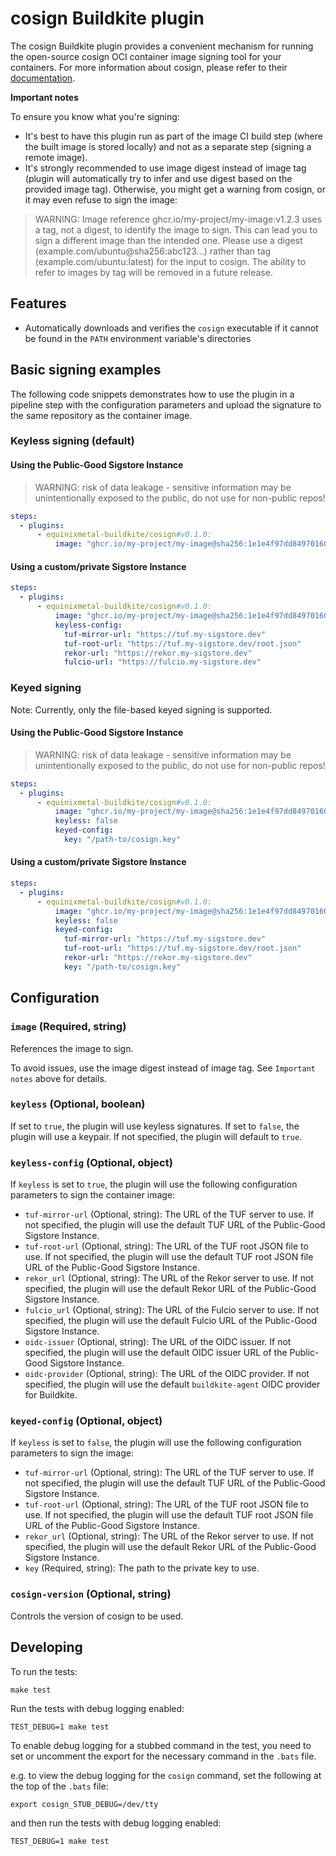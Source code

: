 # cosign Buildkite plugin

The cosign Buildkite plugin provides a convenient mechanism for running the
open-source cosign OCI container image signing tool for your containers.
For more information about cosign, please refer to their
[documentation](https://docs.sigstore.dev/cosign/overview).

**Important notes**

To ensure you know what you're signing:

- It's best to have this plugin run as part of the image CI build step (where the
built image is stored locally) and not as a separate step (signing a remote image).
- It's strongly recommended to use image digest instead of image tag (plugin will
automatically try to infer and use digest based on the provided image tag).
Otherwise, you might get a warning from cosign, or it may even refuse to sign the image:
>WARNING: Image reference ghcr.io/my-project/my-image:v1.2.3 uses a tag, not a
digest, to identify the image to sign.
    This can lead you to sign a different image than the intended one. Please use a
    digest (example.com/ubuntu@sha256:abc123...) rather than tag
    (example.com/ubuntu:latest) for the input to cosign. The ability to refer to
    images by tag will be removed in a future release.

## Features

- Automatically downloads and verifies the `cosign` executable if it cannot be
  found in the `PATH` environment variable's directories

## Basic signing examples

The following code snippets demonstrates how to use the plugin in a pipeline
step with the configuration parameters and upload the signature to the same
repository as the container image.

### Keyless signing (default)

#### Using the Public-Good Sigstore Instance

>WARNING: risk of data leakage - sensitive information may be unintentionally exposed to the public, do not use for non-public repos!

```yml
steps:
  - plugins:
      - equinixmetal-buildkite/cosign#v0.1.0:
          image: "ghcr.io/my-project/my-image@sha256:1e1e4f97dd84970160975922715909577d6c12eaaf6047021875674fa7166c27"
```

#### Using a custom/private Sigstore Instance

```yml
steps:
  - plugins:
      - equinixmetal-buildkite/cosign#v0.1.0:
          image: "ghcr.io/my-project/my-image@sha256:1e1e4f97dd84970160975922715909577d6c12eaaf6047021875674fa7166c27"
          keyless-config:
            tuf-mirror-url: "https://tuf.my-sigstore.dev"
            tuf-root-url: "https://tuf.my-sigstore.dev/root.json"
            rekor-url: "https://rekor.my-sigstore.dev"
            fulcio-url: "https://fulcio.my-sigstore.dev"
```

### Keyed signing

Note: Currently, only the file-based keyed signing is supported.

#### Using the Public-Good Sigstore Instance

>WARNING: risk of data leakage - sensitive information may be unintentionally exposed to the public, do not use for non-public repos!

```yml
steps:
  - plugins:
      - equinixmetal-buildkite/cosign#v0.1.0:
          image: "ghcr.io/my-project/my-image@sha256:1e1e4f97dd84970160975922715909577d6c12eaaf6047021875674fa7166c27"
          keyless: false
          keyed-config:
            key: "/path-to/cosign.key"
```

#### Using a custom/private Sigstore Instance

```yml
steps:
  - plugins:
      - equinixmetal-buildkite/cosign#v0.1.0:
          image: "ghcr.io/my-project/my-image@sha256:1e1e4f97dd84970160975922715909577d6c12eaaf6047021875674fa7166c27"
          keyless: false
          keyed-config:
            tuf-mirror-url: "https://tuf.my-sigstore.dev"
            tuf-root-url: "https://tuf.my-sigstore.dev/root.json"
            rekor-url: "https://rekor.my-sigstore.dev"
            key: "/path-to/cosign.key"
```

## Configuration

### `image` (Required, string)

References the image to sign.

To avoid issues, use the image digest instead of image tag.
See `Important notes` above for details.

### `keyless` (Optional, boolean)

If set to `true`, the plugin will use keyless signatures. If set to `false`, the
plugin will use a keypair. If not specified, the plugin will default to `true`.

### `keyless-config` (Optional, object)

If `keyless` is set to `true`, the plugin will use the following configuration
parameters to sign the container image:

- `tuf-mirror-url` (Optional, string):
  The URL of the TUF server to use. If not specified, the plugin will use
  the default TUF URL of the Public-Good Sigstore Instance.
- `tuf-root-url` (Optional, string):
  The URL of the TUF root JSON file to use. If not specified, the plugin will use
  the default TUF root JSON file URL of the Public-Good Sigstore Instance.
- `rekor_url` (Optional, string):
  The URL of the Rekor server to use. If not specified, the plugin will use
  the default Rekor URL of the Public-Good Sigstore Instance.
- `fulcio_url` (Optional, string):
  The URL of the Fulcio server to use. If not specified, the plugin will use
  the default Fulcio URL of the Public-Good Sigstore Instance.
- `oidc-issuer` (Optional, string):
  The URL of the OIDC issuer. If not specified, the plugin will use
  the default OIDC issuer URL of the Public-Good Sigstore Instance.
- `oidc-provider` (Optional, string):
  The URL of the OIDC provider. If not specified, the plugin will use
  the default `buildkite-agent` OIDC provider for Buildkite.

### `keyed-config` (Optional, object)

If `keyless` is set to `false`, the plugin will use the following configuration
parameters to sign the image:

- `tuf-mirror-url` (Optional, string):
  The URL of the TUF server to use. If not specified, the plugin will use
  the default TUF URL of the Public-Good Sigstore Instance.
- `tuf-root-url` (Optional, string):
  The URL of the TUF root JSON file to use. If not specified, the plugin will use
  the default TUF root JSON file URL of the Public-Good Sigstore Instance.
- `rekor_url` (Optional, string):
  The URL of the Rekor server to use. If not specified, the plugin will use
  the default Rekor URL of the Public-Good Sigstore Instance.
- `key` (Required, string): The path to the private key to use.

### `cosign-version` (Optional, string)

Controls the version of cosign to be used.

## Developing

To run the tests:

```shell
make test
```

Run the tests with debug logging enabled:

```shell
TEST_DEBUG=1 make test
```

To enable debug logging for a stubbed command in the test, you need to set or
uncomment the export for the necessary command in the `.bats` file.

e.g. to view the debug logging for the `cosign` command, set the following
at the top of the `.bats` file:

```shell
export cosign_STUB_DEBUG=/dev/tty
```

and then run the tests with debug logging enabled:

```shell
TEST_DEBUG=1 make test
```
